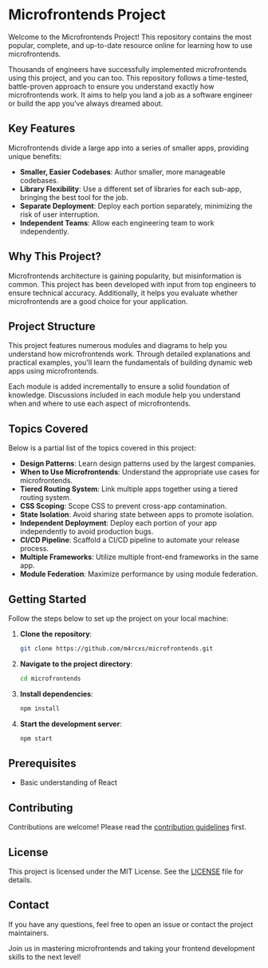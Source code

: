 # Microfrontends Project

Welcome to the Microfrontends Project! This repository contains the most popular, complete, and up-to-date resource online for learning how to use microfrontends.

Thousands of engineers have successfully implemented microfrontends using this project, and you can too. This repository follows a time-tested, battle-proven approach to ensure you understand exactly how microfrontends work. It aims to help you land a job as a software engineer or build the app you've always dreamed about.

## Key Features

Microfrontends divide a large app into a series of smaller apps, providing unique benefits:

- **Smaller, Easier Codebases**: Author smaller, more manageable codebases.
- **Library Flexibility**: Use a different set of libraries for each sub-app, bringing the best tool for the job.
- **Separate Deployment**: Deploy each portion separately, minimizing the risk of user interruption.
- **Independent Teams**: Allow each engineering team to work independently.

## Why This Project?

Microfrontends architecture is gaining popularity, but misinformation is common. This project has been developed with input from top engineers to ensure technical accuracy. Additionally, it helps you evaluate whether microfrontends are a good choice for your application.

## Project Structure

This project features numerous modules and diagrams to help you understand how microfrontends work. Through detailed explanations and practical examples, you'll learn the fundamentals of building dynamic web apps using microfrontends.

Each module is added incrementally to ensure a solid foundation of knowledge. Discussions included in each module help you understand when and where to use each aspect of microfrontends.

## Topics Covered

Below is a partial list of the topics covered in this project:

- **Design Patterns**: Learn design patterns used by the largest companies.
- **When to Use Microfrontends**: Understand the appropriate use cases for microfrontends.
- **Tiered Routing System**: Link multiple apps together using a tiered routing system.
- **CSS Scoping**: Scope CSS to prevent cross-app contamination.
- **State Isolation**: Avoid sharing state between apps to promote isolation.
- **Independent Deployment**: Deploy each portion of your app independently to avoid production bugs.
- **CI/CD Pipeline**: Scaffold a CI/CD pipeline to automate your release process.
- **Multiple Frameworks**: Utilize multiple front-end frameworks in the same app.
- **Module Federation**: Maximize performance by using module federation.

## Getting Started

Follow the steps below to set up the project on your local machine:

1. **Clone the repository**:
    ```bash
    git clone https://github.com/m4rcxs/microfrontends.git
    ```

2. **Navigate to the project directory**:
    ```bash
    cd microfrontends
    ```

3. **Install dependencies**:
    ```bash
    npm install
    ```

4. **Start the development server**:
    ```bash
    npm start
    ```

## Prerequisites

- Basic understanding of React

## Contributing

Contributions are welcome! Please read the [contribution guidelines](CONTRIBUTING.md) first.

## License

This project is licensed under the MIT License. See the [LICENSE](LICENSE.md) file for details.

## Contact

If you have any questions, feel free to open an issue or contact the project maintainers.

Join us in mastering microfrontends and taking your frontend development skills to the next level!
